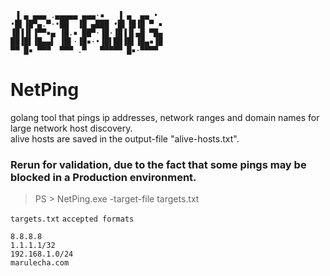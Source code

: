 ```
 ▐ ▄ ▄▄▄ .▄▄▄▄▄ ▄▄▄·▪   ▐ ▄  ▄▄ • 
•█▌▐█▀▄.▀·•██  ▐█ ▄███ •█▌▐█▐█ ▀ ▪
▐█▐▐▌▐▀▀▪▄ ▐█.▪ ██▀·▐█·▐█▐▐▌▄█ ▀█▄
██▐█▌▐█▄▄▌ ▐█▌·▐█▪·•▐█▌██▐█▌▐█▄▪▐█
▀▀ █▪ ▀▀▀  ▀▀▀ .▀   ▀▀▀▀▀ █▪·▀▀▀▀
```
# NetPing
golang tool that pings ip addresses, network ranges and domain names for large network host discovery.\
alive hosts are saved in the output-file "alive-hosts.txt".

### Rerun for validation, due to the fact that some pings may be blocked in a Production environment.
>PS > NetPing.exe -target-file targets.txt

`targets.txt` `accepted formats`
```
8.8.8.8
1.1.1.1/32
192.168.1.0/24
marulecha.com
```
